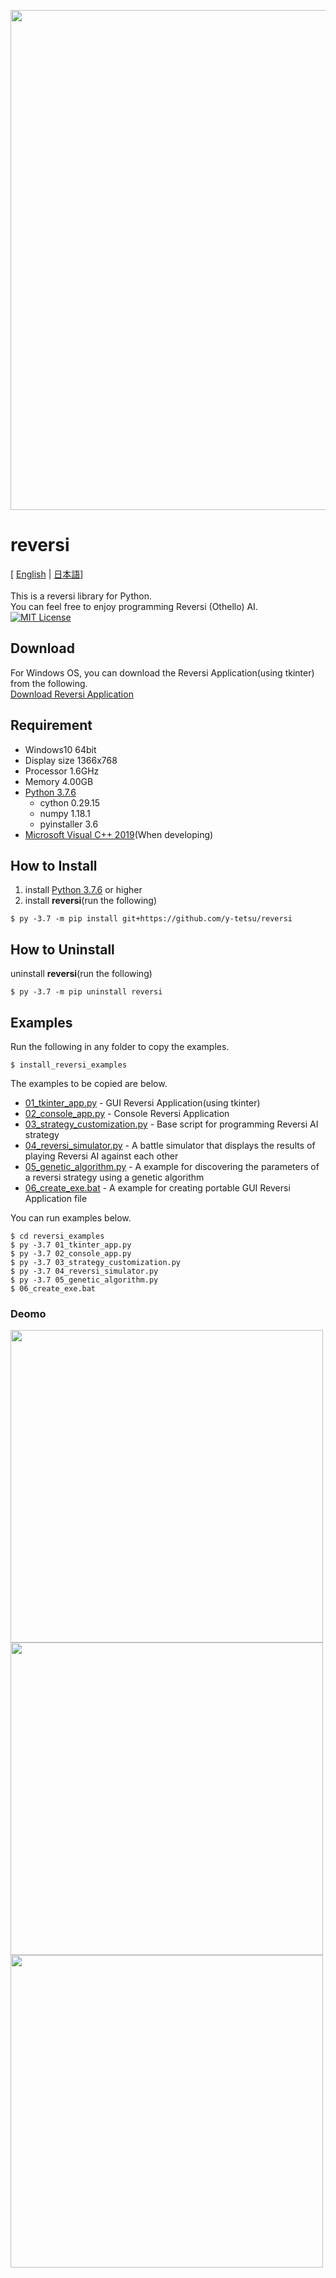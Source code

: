 <p align="center">
<img src="https://raw.githubusercontent.com/y-tetsu/reversi/images/tkinter_app_demo.gif" width="800px">
</p>

# reversi
[ [English](https://github.com/y-tetsu/reversi/blob/master/README.md) | [日本語](https://github.com/y-tetsu/reversi/blob/master/README.ja.md)]<br>
<br>
This is a reversi library for Python.<br>
You can feel free to enjoy programming Reversi (Othello) AI.<br>
[![MIT License](http://img.shields.io/badge/license-MIT-blue.svg?style=flat)](LICENSE)
<br>

## Download
For Windows OS, you can download the Reversi Application(using tkinter) from the following.<br>
[Download Reversi Application](https://github.com/y-tetsu/reversi/releases)

## Requirement
- Windows10 64bit<br>
- Display size 1366x768
- Processor 1.6GHz
- Memory 4.00GB
- [Python 3.7.6](https://www.python.org/downloads/release/python-376/)<br>
    - cython 0.29.15<br>
    - numpy 1.18.1<br>
    - pyinstaller 3.6<br>
- [Microsoft Visual C++ 2019](https://visualstudio.microsoft.com/downloads/?utm_medium=microsoft&utm_source=docs.microsoft.com&utm_campaign=button+cta&utm_content=download+vs2019+rc)(When developing)<br>

## How to Install
1. install [Python 3.7.6](https://www.python.org/downloads/release/python-376/) or higher<br>
2. install **reversi**(run the following)
```
$ py -3.7 -m pip install git+https://github.com/y-tetsu/reversi
```

## How to Uninstall
uninstall **reversi**(run the following)
```
$ py -3.7 -m pip uninstall reversi
```

## Examples
Run the following in any folder to copy the examples.
```
$ install_reversi_examples
```

The examples to be copied are below.

- [01_tkinter_app.py](https://github.com/y-tetsu/reversi/blob/master/reversi/examples/01_tkinter_app.py) - GUI Reversi Application(using tkinter)
- [02_console_app.py](https://github.com/y-tetsu/reversi/blob/master/reversi/examples/02_console_app.py) - Console Reversi Application
- [03_strategy_customization.py](https://github.com/y-tetsu/reversi/blob/master/reversi/examples/03_strategy_customization.py) - Base script for programming Reversi AI strategy
- [04_reversi_simulator.py](https://github.com/y-tetsu/reversi/blob/master/reversi/examples/04_reversi_simulator.py) - A battle simulator that displays the results of playing Reversi AI against each other
- [05_genetic_algorithm.py](https://github.com/y-tetsu/reversi/blob/master/reversi/examples/05_genetic_algorithm.py) - A example for discovering the parameters of a reversi strategy using a genetic algorithm
- [06_create_exe.bat](https://github.com/y-tetsu/reversi/blob/master/reversi/examples/06_create_exe.bat) - A example for creating portable GUI Reversi Application file

You can run examples below.
```
$ cd reversi_examples
$ py -3.7 01_tkinter_app.py
$ py -3.7 02_console_app.py
$ py -3.7 03_strategy_customization.py
$ py -3.7 04_reversi_simulator.py
$ py -3.7 05_genetic_algorithm.py
$ 06_create_exe.bat
```

### Deomo
[<img src="https://raw.githubusercontent.com/y-tetsu/reversi/images/tkinter_app_demo.gif" width="500">](https://github.com/y-tetsu/reversi/blob/master/reversi/examples/01_tkinter_app.py)
[<img src="https://raw.githubusercontent.com/y-tetsu/reversi/images/console_app_demo.gif" width="500">](https://github.com/y-tetsu/reversi/blob/master/reversi/examples/02_console_app.py)
[<img src="https://raw.githubusercontent.com/y-tetsu/reversi/images/simulator_demo.gif" width="500">](https://github.com/y-tetsu/reversi/blob/master/reversi/examples/04_reversi_simulator.py)


